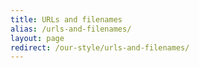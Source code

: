 ```yaml
---
title: URLs and filenames
alias: /urls-and-filenames/
layout: page
redirect: /our-style/urls-and-filenames/
---
```

